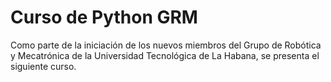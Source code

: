 # Curso de Python GRM
Como parte de la iniciación de los nuevos miembros del Grupo de Robótica y Mecatrónica de la Universidad Tecnológica de La Habana, se presenta el siguiente curso.
